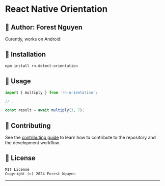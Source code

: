 # React Native Orientation

## 🚀 Author: Forest Nguyen
Curently, works on Android

## 🚀 Installation

```sh
npm install rn-detect-orientation
```

## 🚀 Usage

```js
import { multiply } from 'rn-orientation';

// ...

const result = await multiply(3, 7);
```

## 🚀 Contributing

See the [contributing guide](CONTRIBUTING.md) to learn how to contribute to the repository and the development workflow.

## 🚀 License

    MIT License
    Copyright (c) 2024 Forest Nguyen

---
